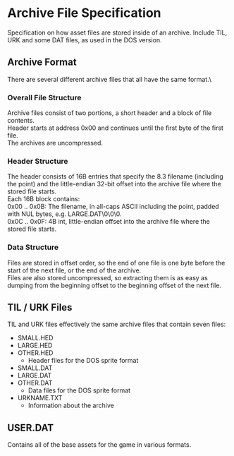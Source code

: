 # Archive File Specification
Specification on how asset files are stored inside of an archive. Include TIL, URK and some DAT files, as used in the DOS version.
## Archive Format
There are several different archive files that all have the same format.\
### Overall File Structure
Archive files consist of two portions, a short header and a block of file contents.\
Header starts at address 0x00 and continues until the first byte of the first file.\
The archives are uncompressed.
### Header Structure
The header consists of 16B entries that specify the 8.3 filename (including the point) and the little-endian 32-bit offset into the archive file where the stored file starts.\
Each 16B block contains:\
0x00 .. 0x0B: The filename, in all-caps ASCII including the point, padded with NUL bytes, e.g. LARGE.DAT\\0\\0\\0.\
0x0C .. 0x0F: 4B int, little-endian offset into the archive file where the stored file starts.
### Data Structure
Files are stored in offset order, so the end of one file is one byte before the start of the next file, or the end of the archive.\
Files are also stored uncompressed, so extracting them is as easy as dumping from the beginning offset to the beginning offset of the next file.
## TIL / URK Files
TIL and URK files effectively the same archive files that contain seven files:

- SMALL.HED
- LARGE.HED
- OTHER.HED
  - Header files for the DOS sprite format
- SMALL.DAT
- LARGE.DAT
- OTHER.DAT
  - Data files for the DOS sprite format
- URKNAME.TXT
  - Information about the archive

## USER.DAT
Contains all of the base assets for the game in various formats.

